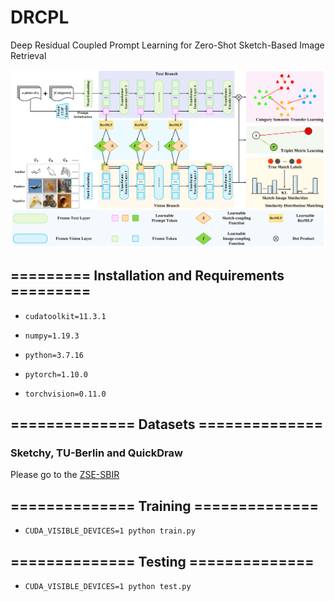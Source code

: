 # DRCPL
Deep Residual Coupled Prompt Learning for Zero-Shot Sketch-Based Image Retrieval

![Fig.1](DRCPL-Model.png)

## ========= Installation and Requirements =========

- ``` cudatoolkit=11.3.1  ```

- ``` numpy=1.19.3  ```

- ``` python=3.7.16  ```

- ``` pytorch=1.10.0  ```

- ``` torchvision=0.11.0  ```

## ============== Datasets ==============

### Sketchy, TU-Berlin and QuickDraw
Please go to the [ZSE-SBIR](https://github.com/buptLinfy/ZSE-SBIR)

## ============== Training ==============

- ``` CUDA_VISIBLE_DEVICES=1 python train.py  ```

## ============== Testing ==============

- ``` CUDA_VISIBLE_DEVICES=1 python test.py  ```
